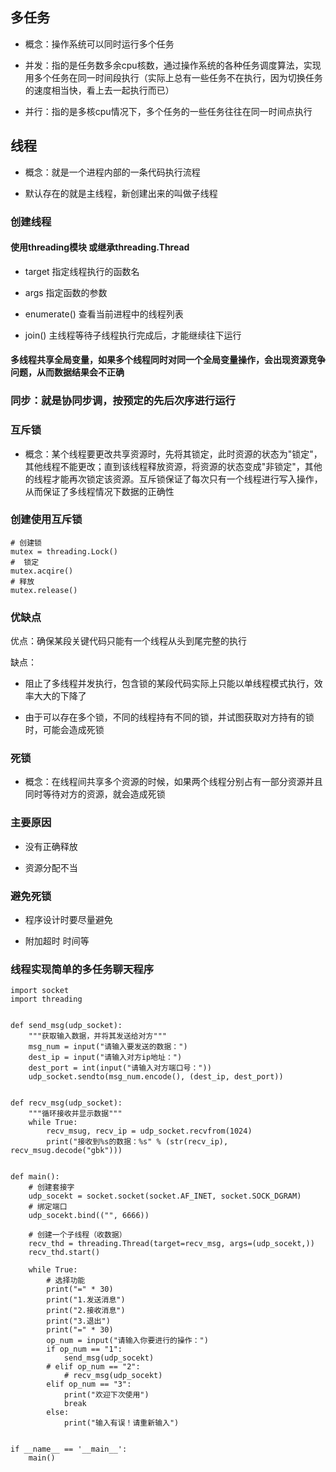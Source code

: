 ## 多任务

* 概念：操作系统可以同时运行多个任务

* 并发：指的是任务数多余cpu核数，通过操作系统的各种任务调度算法，实现用多个任务在同一时间段执行（实际上总有一些任务不在执行，因为切换任务的速度相当快，看上去一起执行而已）

* 并行：指的是多核cpu情况下，多个任务的一些任务往往在同一时间点执行


## 线程

* 概念：就是一个进程内部的一条代码执行流程

* 默认存在的就是主线程，新创建出来的叫做子线程

### 创建线程

#### 使用threading模块 或继承threading.Thread

* target  指定线程执行的函数名

* args 指定函数的参数

* enumerate() 查看当前进程中的线程列表

* join() 主线程等待子线程执行完成后，才能继续往下运行

#### 多线程共享全局变量，如果多个线程同时对同一个全局变量操作，会出现资源竞争问题，从而数据结果会不正确

### 同步：就是协同步调，按预定的先后次序进行运行

### 互斥锁

* 概念：某个线程要更改共享资源时，先将其锁定，此时资源的状态为"锁定"，其他线程不能更改；直到该线程释放资源，将资源的状态变成"非锁定"，其他的线程才能再次锁定该资源。互斥锁保证了每次只有一个线程进行写入操作，从而保证了多线程情况下数据的正确性


### 创建使用互斥锁
```
# 创建锁
mutex = threading.Lock()
#  锁定
mutex.acqire()
# 释放
mutex.release()
```
### 优缺点

  优点：确保某段关键代码只能有一个线程从头到尾完整的执行

  缺点：
  * 阻止了多线程并发执行，包含锁的某段代码实际上只能以单线程模式执行，效率大大的下降了

  * 由于可以存在多个锁，不同的线程持有不同的锁，并试图获取对方持有的锁时，可能会造成死锁


### 死锁

* 概念：在线程间共享多个资源的时候，如果两个线程分别占有一部分资源并且同时等待对方的资源，就会造成死锁

### 主要原因

  * 没有正确释放

  * 资源分配不当

### 避免死锁


* 程序设计时要尽量避免

* 附加超时 时间等
### 线程实现简单的多任务聊天程序
```
import socket
import threading


def send_msg(udp_socket):
    """获取输入数据，并将其发送给对方"""
    msg_num = input("请输入要发送的数据：")
    dest_ip = input("请输入对方ip地址：")
    dest_port = int(input("请输入对方端口号："))
    udp_socket.sendto(msg_num.encode(), (dest_ip, dest_port))


def recv_msg(udp_socket):
    """循环接收并显示数据"""
    while True:
        recv_msug, recv_ip = udp_socket.recvfrom(1024)
        print("接收到%s的数据：%s" % (str(recv_ip), recv_msug.decode("gbk")))


def main():
    # 创建套接字
    udp_socekt = socket.socket(socket.AF_INET, socket.SOCK_DGRAM)
    # 绑定端口
    udp_socekt.bind(("", 6666))

    # 创建一个子线程（收数据）
    recv_thd = threading.Thread(target=recv_msg, args=(udp_socekt,))
    recv_thd.start()

    while True:
        # 选择功能
        print("=" * 30)
        print("1.发送消息")
        print("2.接收消息")
        print("3.退出")
        print("=" * 30)
        op_num = input("请输入你要进行的操作：")
        if op_num == "1":
            send_msg(udp_socekt)
        # elif op_num == "2":
            # recv_msg(udp_socekt)
        elif op_num == "3":
            print("欢迎下次使用")
            break
        else:
            print("输入有误！请重新输入")


if __name__ == '__main__':
    main()
```

